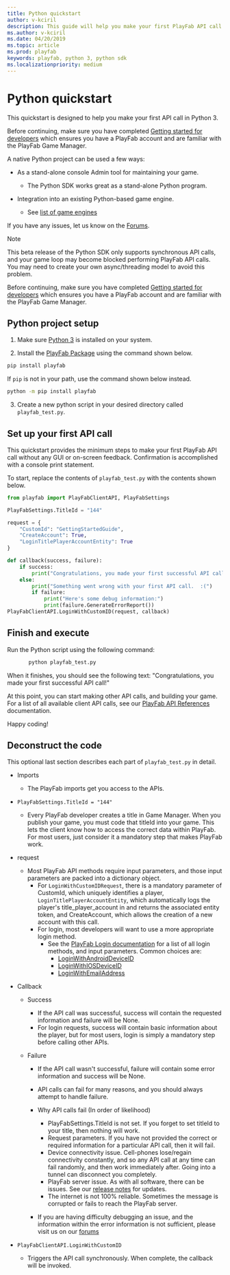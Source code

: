 ```yaml
---
title: Python quickstart
author: v-kciril
description: This guide will help you make your first PlayFab API call in Python 3.
ms.author: v-kciril
ms.date: 04/20/2019
ms.topic: article
ms.prod: playfab
keywords: playfab, python 3, python sdk
ms.localizationpriority: medium
---
```


# Python quickstart

This quickstart is designed to help you make your first API call in Python 3. 

Before continuing, make sure you have completed [Getting started for developers](../../personas/developer.md) which ensures you have a PlayFab account and are familiar with the PlayFab Game Manager.

A native Python project can be used a few ways:

- As a stand-alone console Admin tool for maintaining your game.
  - The Python SDK works great as a stand-alone Python program.
  
- Integration into an existing Python-based game engine.
  - See [list of game engines](https://wiki.python.org/moin/PythonGameLibraries)

If you have any issues, let us know on the [Forums](https://community.playfab.com/index.html).

> [!NOTE]
> This beta release of the Python SDK only supports synchronous API calls, and your game loop may become blocked performing PlayFab API calls. You may need to create your own async/threading model to avoid this problem.

Before continuing, make sure you have completed [Getting started for developers](../../personas/developer.md) which ensures you have a PlayFab account and are familiar with the PlayFab Game Manager.

## Python project setup

1. Make sure [Python 3](https://www.python.org/downloads/) is installed on your system.

2. Install the [PlayFab Package](https://pypi.org/project/playfab/) using the command shown below.

```cmd
pip install playfab
```

If `pip` is not in your path, use the command shown below instead.

```cmd
python -m pip install playfab
```

3. Create a new python script in your desired directory called `playfab_test.py`.

## Set up your first API call

This quickstart provides the minimum steps to make your first PlayFab API call without any GUI or on-screen feedback. Confirmation is accomplished with a console print statement.

To start, replace the contents of `playfab_test.py` with the contents shown below.

```python
from playfab import PlayFabClientAPI, PlayFabSettings

PlayFabSettings.TitleId = "144"

request = {
    "CustomId": "GettingStartedGuide",
    "CreateAccount": True,
    "LoginTitlePlayerAccountEntity": True
}

def callback(success, failure):
    if success:
        print("Congratulations, you made your first successful API call!")
    else:
        print("Something went wrong with your first API call.  :(")
        if failure:
            print("Here's some debug information:")
            print(failure.GenerateErrorReport())
PlayFabClientAPI.LoginWithCustomID(request, callback)
```

## Finish and execute

Run the Python script using the following command:

```cmd
       python playfab_test.py
```

When it finishes, you should see the following text: "Congratulations, you made your first successful API call!"
  
At this point, you can start making other API calls, and building your game. For a list of all available client API calls, see our [PlayFab API References](../../api-references/index.md) documentation.

Happy coding!

## Deconstruct the code

This optional last section describes each part of `playfab_test.py` in detail.

- Imports
  - The PlayFab imports get you access to the APIs.

- `PlayFabSettings.TitleId = "144"`
  - Every PlayFab developer creates a title in Game Manager. When you publish your game, you must code that titleId into your game. This lets the client know how to access the correct data within PlayFab. For most users, just consider it a mandatory step that makes PlayFab work.

- request
  - Most PlayFab API methods require input parameters, and those input parameters are packed into a dictionary object.
    - For `LoginWithCustomIDRequest`, there is a mandatory parameter of CustomId, which uniquely identifies a player, `LoginTitlePlayerAccountEntity`, which automatically logs the player's title_player_account in and returns the associated entity token, and CreateAccount, which allows the creation of a new account with this call.
    - For login, most developers will want to use a more appropriate login method.
      - See the [PlayFab Login documentation](xref:titleid.playfabapi.com.client.authentication) for a list of all login methods, and input parameters. Common choices are:
        - [LoginWithAndroidDeviceID](xref:titleid.playfabapi.com.client.authentication.loginwithandroiddeviceid)
        - [LoginWithIOSDeviceID](xref:titleid.playfabapi.com.client.authentication.loginwithiosdeviceid)
        - [LoginWithEmailAddress](xref:titleid.playfabapi.com.client.authentication.loginwithemailaddress)

- Callback
  - Success
    - If the API call was successful, success will contain the requested information and failure will be None.
    - For login requests, success will contain basic information about the player, but for most users, login is simply a mandatory step before calling other APIs.

  - Failure
    - If the API call wasn't successful, failure will contain some error information and success will be None.
    - API calls can fail for many reasons, and you should always attempt to handle failure.
    - Why API calls fail (In order of likelihood)
      - PlayFabSettings.TitleId is not set. If you forget to set titleId to your title, then nothing will work.
      - Request parameters. If you have not provided the correct or required information for a particular API call, then it will fail.
      - Device connectivity issue. Cell-phones lose/regain connectivity constantly, and so any API call at any time can fail randomly, and then work immediately after. Going into a tunnel can disconnect you completely.
      - PlayFab server issue. As with all software, there can be issues. See our [release notes](../../release-notes/index.md) for updates.
      - The internet is not 100% reliable. Sometimes the message is corrupted or fails to reach the PlayFab server.
  
    - If you are having difficulty debugging an issue, and the information within the error information is not sufficient, please visit us on our [forums](https://community.playfab.com/index.html)

- `PlayFabClientAPI.LoginWithCustomID`
  - Triggers the API call synchronously. When complete, the callback will be invoked.
